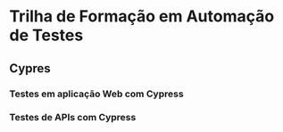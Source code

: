 # Trilha de Formação em Automação de Testes 
## Cypres
### Testes em aplicação Web com Cypress
### Testes de APIs com Cypress